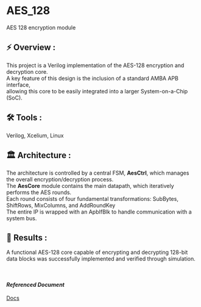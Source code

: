 # AES_128
AES 128 encryption module

## **⚡ Overview :**
This project is a Verilog implementation of the AES-128 encryption and decryption core. <br>
A key feature of this design is the inclusion of a standard AMBA APB interface, <br>
allowing this core to be easily integrated into a larger System-on-a-Chip (SoC).

## **🛠 Tools :**
Verilog, Xcelium, Linux

## **🏛️ Architecture :**
The architecture is controlled by a central FSM, **AesCtrl**, which manages the overall encryption/decryption process. <br>
The **AesCore** module contains the main datapath, which iteratively performs the AES rounds. <br>
Each round consists of four fundamental transformations: SubBytes, ShiftRows, MixColumns, and AddRoundKey <br>
The entire IP is wrapped with an ApbIfBlk to handle communication with a system bus.

## **📜 Results :**
A functional AES-128 core capable of encrypting and decrypting 128-bit data blocks was successfully implemented and verified through simulation.

<br>

#### *Referenced Document*
[Docs]()
